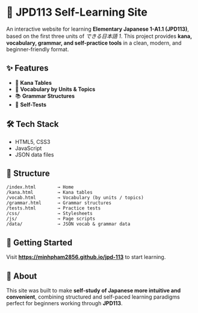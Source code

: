 # 📘 JPD113 Self-Learning Site

An interactive website for learning **Elementary Japanese 1-A1.1 (JPD113)**, based on the first three units of *できる日本語 1*.
This project provides **kana, vocabulary, grammar, and self-practice tools** in a clean, modern, and beginner-friendly format.

## ✨ Features

* 🎴 **Kana Tables**
* 📝 **Vocabulary by Units & Topics**
* 📚 **Grammar Structures**
* 🎯 **Self-Tests**

## 🛠️ Tech Stack

* HTML5, CSS3
* JavaScript
* JSON data files

## 📂 Structure

```
/index.html        → Home
/kana.html         → Kana tables
/vocab.html        → Vocabulary (by units / topics)
/grammar.html      → Grammar structures
/tests.html        → Practice tests
/css/              → Stylesheets
/js/               → Page scripts
/data/             → JSON vocab & grammar data
```

## 🚀 Getting Started

Visit **https://minhpham2856.github.io/jpd-113** to start learning.

## 🎌 About

This site was built to make **self-study of Japanese more intuitive and convenient**, combining structured and self-paced learning paradigms perfect for beginners working through **JPD113**.
